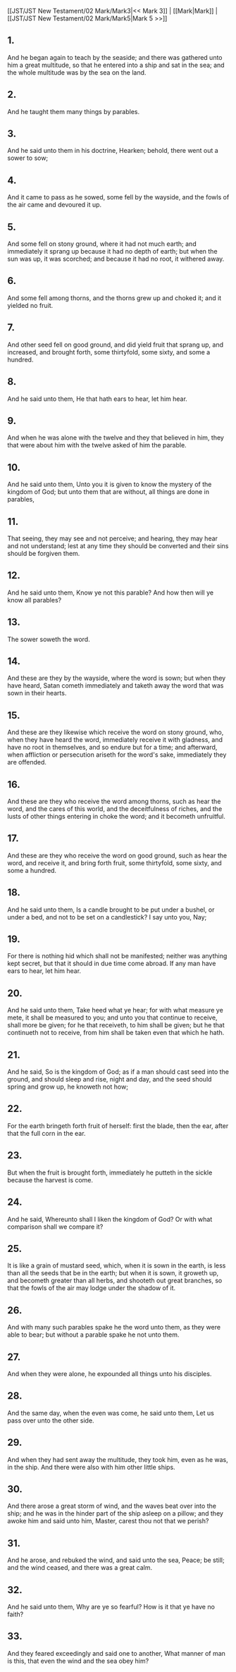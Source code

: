 [[JST/JST New Testament/02 Mark/Mark3|<< Mark 3]] | [[Mark|Mark]] | [[JST/JST New Testament/02 Mark/Mark5|Mark 5 >>]]
## 1.
And he began again to teach by the seaside; and there was gathered unto him a great multitude, so that he entered into a ship and sat in the sea; and the whole multitude was by the sea on the land.
## 2.
And he taught them many things by parables.
## 3.
And he said unto them in his doctrine, Hearken; behold, there went out a sower to sow;
## 4.
And it came to pass as he sowed, some fell by the wayside, and the fowls of the air came and devoured it up.
## 5.
And some fell on stony ground, where it had not much earth; and immediately it sprang up because it had no depth of earth; but when the sun was up, it was scorched; and because it had no root, it withered away.
## 6.
And some fell among thorns, and the thorns grew up and choked it; and it yielded no fruit.
## 7.
And other seed fell on good ground, and did yield fruit that sprang up, and increased, and brought forth, some thirtyfold, some sixty, and some a hundred.
## 8.
And he said unto them, He that hath ears to hear, let him hear.
## 9.
And when he was alone with the twelve and they that believed in him, they that were about him with the twelve asked of him the parable.
## 10.
And he said unto them, Unto you it is given to know the mystery of the kingdom of God; but unto them that are without, all things are done in parables,
## 11.
That seeing, they may see and not perceive; and hearing, they may hear and not understand; lest at any time they should be converted and their sins should be forgiven them.
## 12.
And he said unto them, Know ye not this parable? And how then will ye know all parables?
## 13.
The sower soweth the word.
## 14.
And these are they by the wayside, where the word is sown; but when they have heard, Satan cometh immediately and taketh away the word that was sown in their hearts.
## 15.
And these are they likewise which receive the word on stony ground, who, when they have heard the word, immediately receive it with gladness, and have no root in themselves, and so endure but for a time; and afterward, when affliction or persecution ariseth for the word\'s sake, immediately they are offended.
## 16.
And these are they who receive the word among thorns, such as hear the word, and the cares of this world, and the deceitfulness of riches, and the lusts of other things entering in choke the word; and it becometh unfruitful.
## 17.
And these are they who receive the word on good ground, such as hear the word, and receive it, and bring forth fruit, some thirtyfold, some sixty, and some a hundred.
## 18.
And he said unto them, Is a candle brought to be put under a bushel, or under a bed, and not to be set on a candlestick? I say unto you, Nay;
## 19.
For there is nothing hid which shall not be manifested; neither was anything kept secret, but that it should in due time come abroad. If any man have ears to hear, let him hear.
## 20.
And he said unto them, Take heed what ye hear; for with what measure ye mete, it shall be measured to you; and unto you that continue to receive, shall more be given; for he that receiveth, to him shall be given; but he that continueth not to receive, from him shall be taken even that which he hath.
## 21.
And he said, So is the kingdom of God; as if a man should cast seed into the ground, and should sleep and rise, night and day, and the seed should spring and grow up, he knoweth not how;
## 22.
For the earth bringeth forth fruit of herself: first the blade, then the ear, after that the full corn in the ear.
## 23.
But when the fruit is brought forth, immediately he putteth in the sickle because the harvest is come.
## 24.
And he said, Whereunto shall I liken the kingdom of God? Or with what comparison shall we compare it?
## 25.
It is like a grain of mustard seed, which, when it is sown in the earth, is less than all the seeds that be in the earth; but when it is sown, it groweth up, and becometh greater than all herbs, and shooteth out great branches, so that the fowls of the air may lodge under the shadow of it.
## 26.
And with many such parables spake he the word unto them, as they were able to bear; but without a parable spake he not unto them.
## 27.
And when they were alone, he expounded all things unto his disciples.
## 28.
And the same day, when the even was come, he said unto them, Let us pass over unto the other side.
## 29.
And when they had sent away the multitude, they took him, even as he was, in the ship. And there were also with him other little ships.
## 30.
And there arose a great storm of wind, and the waves beat over into the ship; and he was in the hinder part of the ship asleep on a pillow; and they awoke him and said unto him, Master, carest thou not that we perish?
## 31.
And he arose, and rebuked the wind, and said unto the sea, Peace; be still; and the wind ceased, and there was a great calm.
## 32.
And he said unto them, Why are ye so fearful? How is it that ye have no faith?
## 33.
And they feared exceedingly and said one to another, What manner of man is this, that even the wind and the sea obey him?

